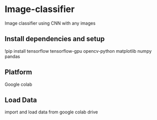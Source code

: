 # Image-classifier
Image classifier using CNN with any images
## Install dependencies and setup
!pip install tensorflow tensorflow-gpu opencv-python matplotlib numpy pandas
## Platform
Google colab
## Load Data
import and load data from google colab drive

